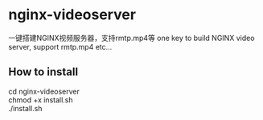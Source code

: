 # nginx-videoserver
一键搭建NGINX视频服务器，支持rmtp.mp4等  one key to build NGINX video server, support rmtp.mp4 etc...

## How to install
cd nginx-videoserver</br>
chmod +x install.sh</br>
./install.sh</br>
